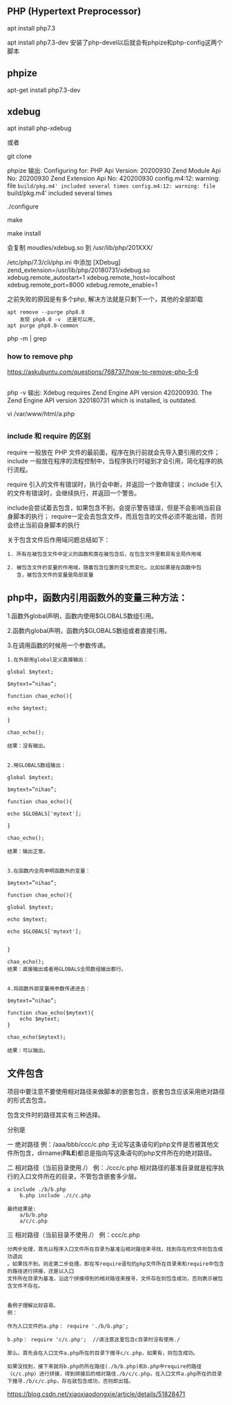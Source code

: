 
## PHP (Hypertext Preprocessor)


apt install php7.3

apt install php7.3-dev
    安装了php-devel以后就会有phpize和php-config这两个脚本


## phpize

apt-get install php7.3-dev




## xdebug

apt install php-xdebug

或者

git clone 

phpize
    输出:
    Configuring for:
    PHP Api Version:         20200930
    Zend Module Api No:      20200930
    Zend Extension Api No:   420200930
    config.m4:12: warning: file `build/pkg.m4' included several times
    config.m4:12: warning: file `build/pkg.m4' included several times

./configure

make

make install

会复制 moudles/xdebug.so 到 /usr/lib/php/201XXX/

/etc/php/7.3/cli/php.ini 中添加
    [XDebug]
    zend_extension=/usr/lib/php/20180731/xdebug.so
    xdebug.remote_autostart=1
    xdebug.remote_host=localhost
    xdebug.remote_port=8000
    xdebug.remote_enable=1



之前失败的原因是有多个php, 解决方法就是只剩下一个，其他的全部卸载

    apt remove --purge php8.0
        发现 php8.0 -v  还是可以用, 
    apt purge php8.0-common


php -m | grep 


### how to remove php

https://askubuntu.com/questions/768737/how-to-remove-php-5-6



## 


## 

php -v
    输出:
    Xdebug requires Zend Engine API version 420200930.
    The Zend Engine API version 320180731 which is installed, is outdated.


vi /var/www/html/a.php

<?php
    phpinfo();
?>



## 

### include 和 require 的区别

require 一般放在 PHP 文件的最前面，程序在执行前就会先导入要引用的文件；
include 一般放在程序的流程控制中，当程序执行时碰到才会引用，简化程序的执行流程。

require 引入的文件有错误时，执行会中断，并返回一个致命错误；
include 引入的文件有错误时，会继续执行，并返回一个警告。

include会尝试着去包含，如果包含不到，会提示警告错误，但是不会影响当前自身脚本的执行；
require一定会去包含文件，而且包含的文件必须不能出错，否则会终止当前自身脚本的执行



关于包含文件后作用域问题总结如下：

    1. 所有在被包含文件中定义的函数和类在被包含后，在包含文件里都具有全局作用域

    2. 被包含文件的变量的作用域，随着包含位置的变化而变化。比如如果是在函数中包
       含，被包含文件的变量是局部变量



## php中，函数内引用函数外的变量三种方法：

1.函数外global声明，函数内使用$GLOBALS数组引用。

2.函数内global声明，函数内$GLOBALS数组或者直接引用。

3.在调用函数的时候用一个参数传递。



```
1.在外部用global定义直接输出：

global $mytext;

$mytext=”nihao”;

function chao_echo(){

echo $mytext;

}

chao_echo();

结果：没有输出。


2.用GLOBALS数组输出：

global $mytext;

$mytext=”nihao”;

function chao_echo(){

echo $GLOBALS['mytext'];

}

chao_echo();

结果：输出正常。


3.在函数内全局申明函数外的变量：

$mytext=”nihao”;

function chao_echo(){

global $mytext;

echo $mytext;

echo $GLOBALS['mytext'];


}

chao_echo();
结果：直接输出或者用GLOBALS全局数组输出都行。


4.将函数外部变量用参数传递进去：

$mytext=”nihao”;

function chao_echo($mytext){
    echo $mytext;
}

chao_echo($mytext);

结果：可以输出。
```




## 文件包含

项目中要注意不要使用相对路径来做脚本的嵌套包含，嵌套包含应该采用绝对路径的形式去包含。



包含文件时的路径其实有三种选择。

分别是

一 绝对路径                                      例：/aaa/bbb/ccc/c.php
    无论写这条语句的php文件是否被其他文件所包含，dirname(__FILE__)都总是指向写这条语句的php文件所在的绝对路径。

二 相对路径（当前目录使用./）           例：./ccc/c.php
    相对路径的基准目录就是程序执行的入口文件所在的目录，不管包含嵌套多少层。

    a include ./b/b.php
        b.php include ./c/c.php
        
    最终结果是:
        a/b/b.php
        a/c/c.php

三 相对路径（当前目录不使用./）       例：ccc/c.php

    分两步处理，首先以程序入口文件所在目录为基准沿相对路径来寻找，找到存在的文件则包含成功退出
    。如果找不到，则走第二步处理。即在写require语句的php文件所在目录来和require中包含的路径进行拼接，还是以入口
    文件所在目录为基准，沿这个拼接得到的相对路径来搜寻，文件存在则包含成功，否则表示被包含文件不存在。


    看例子理解比较容易。
    例：  

    作为入口文件的a.php： require './b/b.php';

    b.php： require 'c/c.php';  //请注意这里包含c目录时没有使用./  

    那么，首先会在入口文件a.php所在的目录下搜寻c/c.php，如果有，则包含成功。

    如果没找到，接下来就将b.php的所在路径(./b/b.php)和b.php中require的路径（c/c.php）进行拼接，得到拼接后的相对路径./b/c/c.php。在入口文件a.php所在的目录下搜寻./b/c/c.php，存在就包含成功，否则即出错。





https://blog.csdn.net/xiaoxiaodongxie/article/details/51828471
